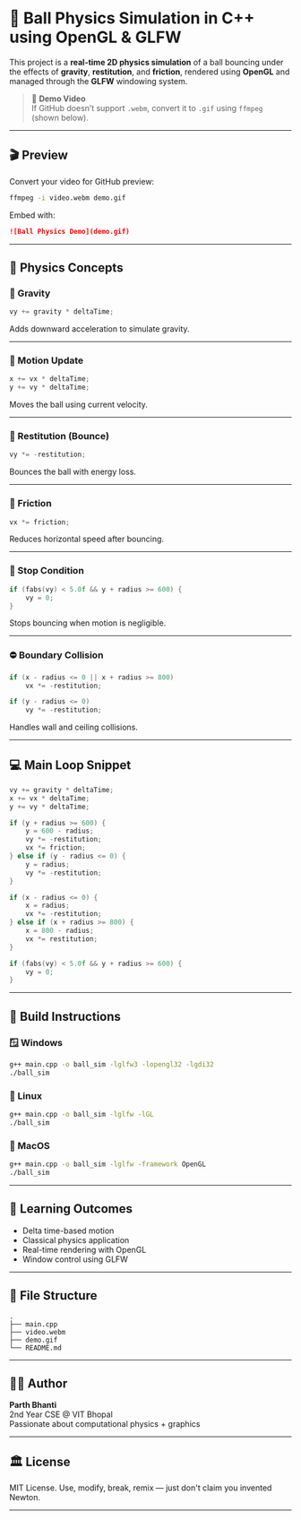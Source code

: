 
# 🧪 Ball Physics Simulation in C++ using OpenGL & GLFW

This project is a **real-time 2D physics simulation** of a ball bouncing under the effects of **gravity**, **restitution**, and **friction**, rendered using **OpenGL** and managed through the **GLFW** windowing system.

> 🎥 **Demo Video**  
> If GitHub doesn’t support `.webm`, convert it to `.gif` using `ffmpeg` (shown below).

---

## 🎬 Preview

Convert your video for GitHub preview:

```bash
ffmpeg -i video.webm demo.gif
```

Embed with:

```md
![Ball Physics Demo](demo.gif)
```

---

## 📐 Physics Concepts

### 🧲 Gravity

```cpp
vy += gravity * deltaTime;
```

Adds downward acceleration to simulate gravity.

---

### 🚀 Motion Update

```cpp
x += vx * deltaTime;
y += vy * deltaTime;
```

Moves the ball using current velocity.

---

### 🧱 Restitution (Bounce)

```cpp
vy *= -restitution;
```

Bounces the ball with energy loss.

---

### 🧊 Friction

```cpp
vx *= friction;
```

Reduces horizontal speed after bouncing.

---

### 🛑 Stop Condition

```cpp
if (fabs(vy) < 5.0f && y + radius >= 600) {
    vy = 0;
}
```

Stops bouncing when motion is negligible.

---

### ⛔ Boundary Collision

```cpp
if (x - radius <= 0 || x + radius >= 800)
    vx *= -restitution;

if (y - radius <= 0)
    vy *= -restitution;
```

Handles wall and ceiling collisions.

---

## 💻 Main Loop Snippet

```cpp
vy += gravity * deltaTime;
x += vx * deltaTime;
y += vy * deltaTime;

if (y + radius >= 600) {
    y = 600 - radius;
    vy *= -restitution;
    vx *= friction;
} else if (y - radius <= 0) {
    y = radius;
    vy *= -restitution;
}

if (x - radius <= 0) {
    x = radius;
    vx *= -restitution;
} else if (x + radius >= 800) {
    x = 800 - radius;
    vx *= restitution;
}

if (fabs(vy) < 5.0f && y + radius >= 600) {
    vy = 0;
}
```

---

## 🧾 Build Instructions

### 🪟 Windows

```bash
g++ main.cpp -o ball_sim -lglfw3 -lopengl32 -lgdi32
./ball_sim
```

### 🐧 Linux

```bash
g++ main.cpp -o ball_sim -lglfw -lGL
./ball_sim
```

### 🍎 MacOS

```bash
g++ main.cpp -o ball_sim -lglfw -framework OpenGL
./ball_sim
```

---

## 🧠 Learning Outcomes

- Delta time-based motion
- Classical physics application
- Real-time rendering with OpenGL
- Window control using GLFW

---

## 📂 File Structure

```
.
├── main.cpp
├── video.webm
├── demo.gif
└── README.md
```

---

## 🧑‍💻 Author

**Parth Bhanti**  
2nd Year CSE @ VIT Bhopal  
Passionate about computational physics + graphics

---

## 🏛️ License

MIT License.
Use, modify, break, remix — just don't claim you invented Newton.

---
